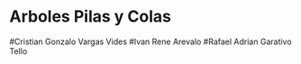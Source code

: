 # Arboles Pilas y Colas
#Cristian Gonzalo Vargas Vides
#Ivan Rene Arevalo
#Rafael Adrian Garativo Tello
